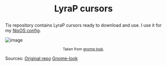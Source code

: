 <h1 align="center">

LyraP cursors

</h1>

Tis repository contains LyraP cursors ready to download and use.
I use it for my [NixOS config](https://github.com/b4mbus/snowstorm).

![image](https://user-images.githubusercontent.com/75364377/236598515-083ce99b-c8b6-40ec-a232-11b6294cd02d.png)
<div align="center">
  <sup>
    Taken from <a href="https://www.gnome-look.org/p/1510128/">gnome look</a>.
  </sup>
</div>

Sources:
[Original repo](https://github.com/yeyushengfan258/Lyra-Cursors)
[Gnome-look](https://www.gnome-look.org/p/1510128/)
